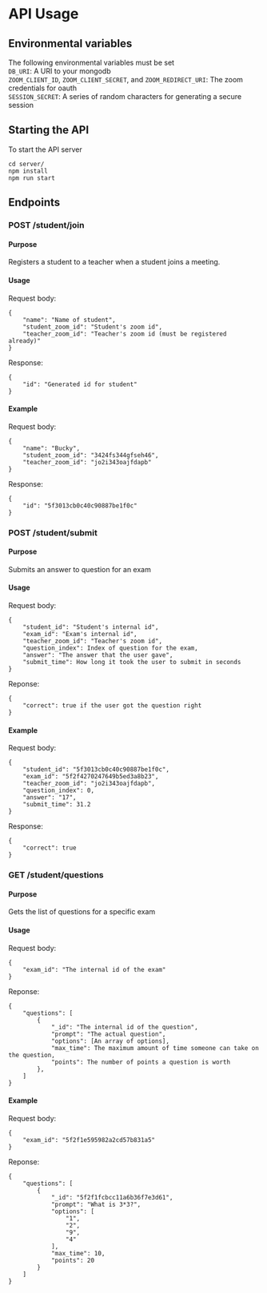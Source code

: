 # API Usage
## Environmental variables
The following environmental variables must be set\
`DB_URI`: A URI to your mongodb\
`ZOOM_CLIENT_ID`, `ZOOM_CLIENT_SECRET`, and `ZOOM_REDIRECT_URI`: The zoom credentials for oauth\
`SESSION_SECRET`: A series of random characters for generating a secure session
## Starting the API
To start the API server
```
cd server/
npm install
npm run start
```
## Endpoints
### POST /student/join
#### Purpose
Registers a student to a teacher when a student joins a meeting.
#### Usage
Request body:
```
{
    "name": "Name of student",
    "student_zoom_id": "Student's zoom id", 
    "teacher_zoom_id": "Teacher's zoom id (must be registered already)"
}
```
Response:
```
{
    "id": "Generated id for student"
}
```
#### Example
Request body:
```
{
    "name": "Bucky",
    "student_zoom_id": "3424fs344gfseh46",
    "teacher_zoom_id": "jo2i343oajfdapb"
}
```
Response:
```
{
    "id": "5f3013cb0c40c90887be1f0c"
}
```
### POST /student/submit
#### Purpose
Submits an answer to question for an exam
#### Usage
Request body:
```
{
    "student_id": "Student's internal id",
    "exam_id": "Exam's internal id",
    "teacher_zoom_id": "Teacher's zoom id",
    "question_index": Index of question for the exam,
    "answer": "The answer that the user gave",
    "submit_time": How long it took the user to submit in seconds
}
```
Reponse:
```
{
    "correct": true if the user got the question right
}
```
#### Example
Request body:
```
{
    "student_id": "5f3013cb0c40c90887be1f0c",
    "exam_id": "5f2f4270247649b5ed3a8b23",
    "teacher_zoom_id": "jo2i343oajfdapb",
    "question_index": 0,
    "answer": "17",
    "submit_time": 31.2
}
```
Response:
```
{
    "correct": true
}
```
### GET /student/questions
#### Purpose
Gets the list of questions for a specific exam
#### Usage
Request body:
```
{
    "exam_id": "The internal id of the exam"
}
```
Reponse:
```
{
    "questions": [
        {
            "_id": "The internal id of the question",
            "prompt": "The actual question",
            "options": [An array of options],
            "max_time": The maximum amount of time someone can take on the question,
            "points": The number of points a question is worth
        },
    ]
}
```
#### Example
Request body:
```
{
    "exam_id": "5f2f1e595982a2cd57b831a5"
}
```
Reponse:
```
{
    "questions": [
        {
            "_id": "5f2f1fcbcc11a6b36f7e3d61",
            "prompt": "What is 3*3?",
            "options": [
                "1",
                "2",
                "9",
                "4"
            ],
            "max_time": 10,
            "points": 20
        }
    ]
}
```